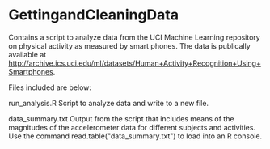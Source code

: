 # GettingandCleaningData

Contains a script to analyze data from the UCI Machine Learning repository on physical activity as measured by smart phones. The data is publically available at http://archive.ics.uci.edu/ml/datasets/Human+Activity+Recognition+Using+Smartphones. 

Files included are below:

run_analysis.R
Script to analyze data and write to a new file.

data_summary.txt
Output from the script that includes means of the magnitudes of the accelerometer data for different subjects and activities. Use the command read.table("data_summary.txt") to load into an R console.
